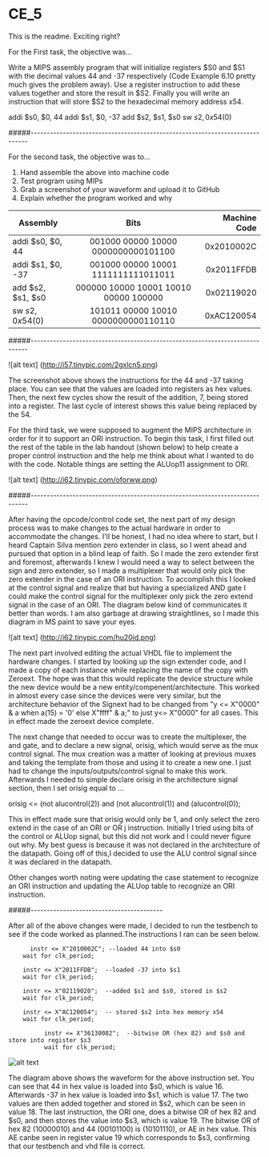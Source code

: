 CE_5
====
 This is the readme. Exciting right?
 
 For the First task, the objective was...
 
Write a MIPS assembly program that will initialize registers $S0 and $S1 with the decimal values 44 and -37 respectively (Code Example 6.10 pretty much gives the problem away). Use a register instruction to add these values together and store the result in $S2. Finally you will write an instruction that will store $S2 to the hexadecimal memory address x54.



addi $s0, $0, 44
addi $s1, $0, -37
add $s2, $s1, $s0
sw $s2, 0x54($0)

#####-----------------------------------------------------------------------------

 For the second task, the objective was to...
 1) Hand assemble the above into machine code
 2) Test program using MIPs
 3) Grab a screenshot of your waveform and upload it to GitHub
 4) Explain whether the program worked and why
 

| Assembly        | Bits           | Machine Code  |
| ------------- |:-------------:| -----:|
| addi $s0, $0, 44  | 001000 00000 10000 0000000000101100   | 0x2010002C |
| addi $s1, $0, -37 | 001000 00000 10001 1111111111011011   | 0x2011FFDB |
| add $s2, $s1, $s0| 000000 10000 10001 10010 00000 100000 | 0x02119020 |
| sw $s2, 0x54($0)  | 101011 00000 10010 0000000000110110   | 0xAC120054 |

#####-----------------------------------------------------------------------------

![alt text] (http://i57.tinypic.com/2gxlcn5.png)

The screenshot above shows the instructions for the 44 and -37 taking place. You can see that the values are loaded into registers as hex values. Then, the next few cycles show the result of the addition, 7, being stored into a register. The last cycle of interest shows this value being replaced by the 54.

For the third task, we were supposed to augment the MIPS architecture in order for it to support an ORI instruction. To begin this task, I first filled out the rest of the table in the lab handout (shown below) to help create a proper control instruction and the help me think about what I wanted to do with the code. Notable things are setting the ALUop11 assignment to ORI.

![alt text] (http://i62.tinypic.com/oforww.png)

#####-----------------------------------------------------------------------------


After having the opcode/control code set, the next part of my design process was to make changes to the actual hardware in order to accommodate the changes. I'll be honest, I had no idea where to start, but I heard Captain Silva mention zero extender in class, so I went ahead and pursued that option in a blind leap of faith. So I made the zero extender first and foremost, afterwards I knew I would need a way to select between the sign and zero extender, so I made a multiplexer that would only pick the zero extender in the case of an ORI instruction. To accomplish this I looked at the control signal and realize that but having a specialized AND gate I could make the control signal for the multiplexer only pick the zero extend signal in the case of an ORI. The diagram below kind of communicates it better than words. I am also garbage at drawing straightlines, so I made this diagram in MS paint to save your eyes.

![alt text] (http://i62.tinypic.com/hu20id.png)

The next part involved editing the actual VHDL file to implement the hardware changes. I started by looking up the sign extender code, and I made a copy of each instance while replacing the name of the copy with Zeroext. The hope was that this would replicate the device structure while the new device would be a new entity/compenent/architecture. This worked in almost every case since the devices were very similar, but the architecture behavior of the Signext had to be changed from   "y <= X"0000" & a when a(15) = '0' else X"ffff" & a;" to just y<= X"0000" for all cases. This in effect made the zeroext device complete. 

The next change that needed to occur was to create the multiplexer, the and gate, and to declare a new signal, orisig, which would serve as the mux control signal. The mux creation was a matter of looking at previous muxes and taking the template from those and using it to create a new one. I just had to change the inputs/outputs/control signal to make this work. Afterwards I needed to simple declare orisig in the architecture signal section, then I set orisig equal to ...

  orisig <= (not alucontrol(2)) and (not alucontrol(1)) and (alucontrol(0));
  
This in effect made sure that orisig would only be 1, and only select the zero extend in the case of an ORI or OR j instruction. Initially I tried using bits of the control or ALUop signal, but this did not work and I could never figure out why. My best guess is because it was not declared in the architecture of the datapath. Going off of this,I decided to use the ALU control signal since it was declared in the datapath.

Other changes worth noting were updating the case statement to recognize an ORI instruction and updating the ALUop table to recognize an ORI instruction.

#####-----------------------------------------

After all of the above changes were made, I decided to run the testbench to see if the code worked as planned.The instructions I ran can be seen below.

     	  instr <= X"2010002C"; --loaded 44 into $s0
        wait for clk_period;
        
        instr <= X"2011FFDB";  --loaded -37 into $s1
        wait for clk_period;
        
        instr <= X"02119020";  --added $s1 and $s0, stored in $s2
        wait for clk_period;
        
        instr <= X"AC120054";  -- stored $s2 into hex memory x54
        wait for clk_period;

		      instr <= X"36130082";  --bitwise OR (hex 82) and $s0 and store into register $s3
		      wait for clk_period;

![alt text](http://i61.tinypic.com/2urxb4h.jpg)

The diagram above shows the waveform for the above instruction set. You can see that 44 in hex value is loaded into $s0, which is value 16. Afterwards -37 in hex value is loaded into $s1, which is value 17. The two values are then added together and stored in $s2, which can be seen in value 18. The last instruction, the ORI one, does a bitwise OR of hex 82 and $s0, and then stores the value into $s3, which is value 19. The bitwise OR of hex 82 (10000010) and 44 (00101100) is 
(10101110), or AE in hex value. This AE canbe seen in register value 19 which corresponds to $s3, confirming that our testbench and vhd file is correct.




